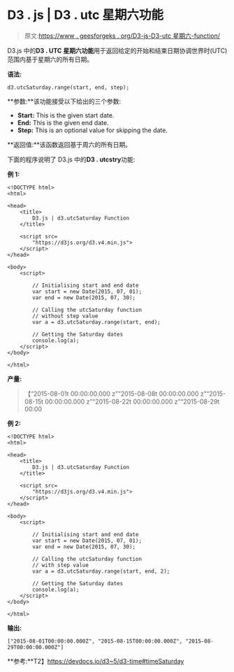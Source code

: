 # D3 . js | D3 . utc 星期六功能

> 原文:[https://www . geesforgeks . org/D3-js-D3-utc 星期六-function/](https://www.geeksforgeeks.org/d3-js-d3-utcsaturday-function/)

D3.js 中的**D3 . UTC 星期六功能**用于返回给定的开始和结束日期协调世界时(UTC)范围内基于星期六的所有日期。

**语法:**

```
d3.utcSaturday.range(start, end, step);
```

**参数:**该功能接受以下给出的三个参数:

*   **Start:** This is the given start date.
*   **End:** This is the given end date.
*   **Step:** This is an optional value for skipping the date.

**返回值:**该函数返回基于周六的所有日期。

下面的程序说明了 D3.js 中的**D3 . utcstry**功能:

**例 1:**

```
<!DOCTYPE html>
<html>

<head>
    <title>
        D3.js | d3.utcSaturday Function
    </title>

    <script src=
        "https://d3js.org/d3.v4.min.js">
    </script>
</head>

<body>
    <script>

        // Initialising start and end date
        var start = new Date(2015, 07, 01);
        var end = new Date(2015, 07, 30);

        // Calling the utcSaturday function
        // without step value
        var a = d3.utcSaturday.range(start, end);

        // Getting the Saturday dates
        console.log(a);
    </script>
</body>

</html>    
```

**产量:**

> 【“2015-08-01t 00:00:00.000 z”“2015-08-08t 00:00:00.000 z”“2015-08-15t 00:00:00.000 z”“2015-08-22t 00:00:00.000 z”“2015-08-29t 00:00

**例 2:**

```
<!DOCTYPE html>
<html>

<head>
    <title>
        D3.js | d3.utcSaturday Function
    </title>

    <script src=
        "https://d3js.org/d3.v4.min.js">
    </script>
</head>

<body>
    <script>

        // Initialising start and end date
        var start = new Date(2015, 07, 01);
        var end = new Date(2015, 07, 30);

        // Calling the utcSaturday function
        // with step value
        var a = d3.utcSaturday.range(start, end, 2);

        // Getting the Saturday dates
        console.log(a);
    </script>
</body>

</html>    
```

**输出:**

```
["2015-08-01T00:00:00.000Z", "2015-08-15T00:00:00.000Z", "2015-08-29T00:00:00.000Z"]

```

**参考:**T2】https://devdocs.io/d3~5/d3-time#timeSaturday